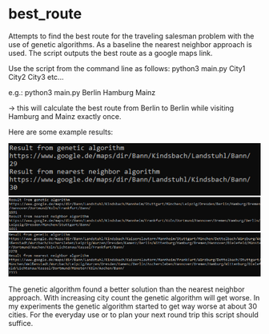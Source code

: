 # best_route
Attempts to find the best route for the traveling salesman problem with the use of genetic algorithms.
As a baseline the nearest neighbor approach is used.
The script outputs the best route as a google maps link.

Use the script from the command line as follows:
python3 main.py City1 City2 City3 etc...

e.g.: python3 main.py Berlin Hamburg Mainz 

-> this will calculate the best route from Berlin to Berlin while visiting Hamburg and Mainz exactly once.

Here are some example results:

![Screenshot](docs/easy_route.PNG)
![Screenshot](docs/medium_route.PNG)
![Screenshot](docs/long_route.PNG)


The genetic algorithm found a better solution than the nearest neighbor approach.
With increasing city count the genetic algorithm will get worse.
In my experiments the genetic algorithm started to get way worse at about 30 cities.
For the everyday use or to plan your next round trip this script should suffice.
